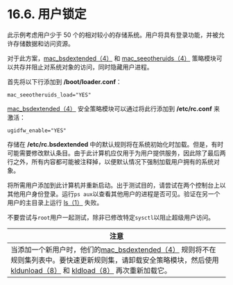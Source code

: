 # 16.6. 用户锁定

此示例考虑用户少于 50 个的相对较小的存储系统。用户将具有登录功能，并被允许存储数据和访问资源。

对于此方案，[mac_bsdextended（4）](https://www.freebsd.org/cgi/man.cgi?query=mac_bsdextended&sektion=4&format=html) 和 [mac_seeotheruids（4）](https://www.freebsd.org/cgi/man.cgi?query=mac_seeotheruids&sektion=4&format=html) 策略模块可以共存并阻止对系统对象的访问，同时隐藏用户进程。

首先将以下行添加到 **/boot/loader.conf**：

```
mac_seeotheruids_load="YES"
```

[mac_bsdextended（4）](https://www.freebsd.org/cgi/man.cgi?query=mac_bsdextended&sektion=4&format=html) 安全策略模块可以通过将此行添加到 **/etc/rc.conf** 来激活：

```
ugidfw_enable="YES"
```

存储在 **/etc/rc.bsdextended** 中的默认规则将在系统初始化时加载。但是，有时可能需要修改默认条目。由于此计算机应仅用于为用户提供服务，因此除了最后两行之外，所有内容都可能被注释掉，以便默认情况下强制加载用户拥有的系统对象。

将所需用户添加到此计算机并重新启动。出于测试目的，请尝试在两个控制台上以其他用户身份登录。运行`ps aux`以查看其他用户的进程是否可见。验证在另一个用户的主目录上运行 [ls（1）](https://www.freebsd.org/cgi/man.cgi?query=ls&sektion=1&format=html) 失败。

不要尝试与`root`用户一起测试，除非已修改特定`sysctl`以阻止超级用户访问。

| 注意                                                         |
| ------------------------------------------------------------ |
| 当添加一个新用户时，他们的[mac_bsdextended（4）](https://www.freebsd.org/cgi/man.cgi?query=mac_bsdextended&sektion=4&format=html) 规则将不在规则集列表中。要快速更新规则集，请卸载安全策略模块，然后使用 [kldunload（8）](https://www.freebsd.org/cgi/man.cgi?query=kldunload&sektion=8&format=html) 和 [kldload（8）](https://www.freebsd.org/cgi/man.cgi?query=kldload&sektion=8&format=html) 再次重新加载它。|

